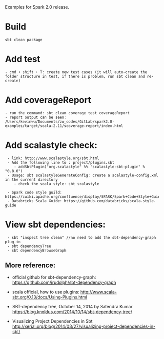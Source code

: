 Examples for Spark 2.0 release.

# Build
    sbt clean package
    
    
# Add test
    - cmd + shift + T: create new test cases (it will auto-create the folder structure in test, if there is problem, run sbt clean and re-create)
    
# Add coverageReport
    - run the command: sbt clean coverage test coverageReport
    - report output can be seen: /Users/kevinwu/Documents/zw_codes/GitLab/spark2.0-examples/target/scala-2.11/scoverage-report/index.html 
     
# Add scalastyle check:
     - link: http://www.scalastyle.org/sbt.html
     - Add the following line to : project/plugins.sbt
        - addSbtPlugin("org.scalastyle" %% "scalastyle-sbt-plugin" % "0.8.0")
     - Usage: sbt scalastyleGenerateConfig: create a scalastyle-config.xml in the current directory
        - check the scala style: sbt scalastyle
        
     - Spark code style guild: https://cwiki.apache.org/confluence/display/SPARK/Spark+Code+Style+Guide
     - Databricks Scala Guide: https://github.com/databricks/scala-style-guide
     
# View sbt dependencies:
     - sbt "inspect tree clean" //no need to add the sbt-dependency-graph plug-in
     - sbt dependencyTree
     - sbt dependencyBrowseGraph

## More reference: 
- official github for sbt-dependency-graph:
https://github.com/jrudolph/sbt-dependency-graph

- scala official, how to use plugins: 
http://www.scala-sbt.org/0.13/docs/Using-Plugins.html

- SBT-dependency tree, October 14, 2014	by Satendra Kumar
https://blog.knoldus.com/2014/10/14/sbt-dependency-tree/
     
- Visualizing Project Dependencies in Sbt 
http://xerial.org/blog/2014/03/27/visualizing-project-dependencies-in-sbt/


